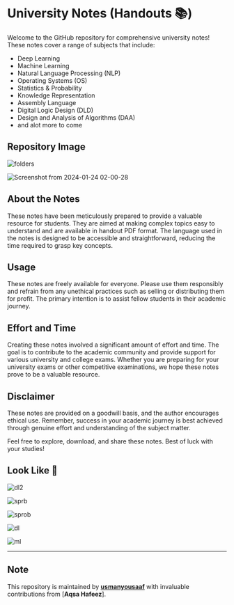 # University Notes   (Handouts 📚) 

Welcome to the GitHub repository for comprehensive university notes! These notes cover a range of subjects that include:

- Deep Learning
- Machine Learning
- Natural Language Processing (NLP)
- Operating Systems (OS)
- Statistics & Probability
- Knowledge Representation
- Assembly Language
- Digital Logic Design (DLD)
- Design and Analysis of Algorithms (DAA)
- and alot more to come 

## Repository Image

![folders](https://github.com/user-attachments/assets/0b6f630e-377d-42ab-bfa2-dcfacd8d71be)

![Screenshot from 2024-01-24 02-00-28](https://github.com/user-attachments/assets/e490aced-936f-47a6-a3da-df0254d4c3c4)


## About the Notes

These notes have been meticulously prepared to provide a valuable resource for students. They are aimed at making complex topics easy to understand and are available in handout PDF format. The language used in the notes is designed to be accessible and straightforward, reducing the time required to grasp key concepts.

## Usage

These notes are freely available for everyone. Please use them responsibly and refrain from any unethical practices such as selling or distributing them for profit. The primary intention is to assist fellow students in their academic journey.

## Effort and Time

Creating these notes involved a significant amount of effort and time. The goal is to contribute to the academic community and provide support for various university and college exams. Whether you are preparing for your university exams or other competitive examinations, we hope these notes prove to be a valuable resource.

## Disclaimer

These notes are provided on a goodwill basis, and the author encourages ethical use. Remember, success in your academic journey is best achieved through genuine effort and understanding of the subject matter.

Feel free to explore, download, and share these notes. Best of luck with your studies!


## Look Like 👀

![dl2](https://github.com/user-attachments/assets/d1ebdb2c-a2ee-48da-a052-528ef5db0530)

![sprb](https://github.com/user-attachments/assets/5de3cce0-a30e-4f7e-acf3-af51c15ef47c)

![sprob](https://github.com/user-attachments/assets/afd9fe47-1998-45db-a90b-f1a290266469)

![dl](https://github.com/user-attachments/assets/c563234e-4e23-4e4c-9cf9-bf12e429c5a5)

![ml](https://github.com/user-attachments/assets/aba10b07-a41f-48a5-91d6-4439f2483c94)

---
## Note

This repository is maintained by [**usmanyousaaf**](https://github.com/usmanyousaaf) with invaluable contributions from [**Aqsa Hafeez**].


